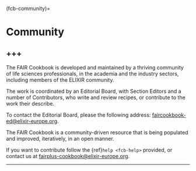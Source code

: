 (fcb-community)=
# Community
+++
---

The FAIR Cookbook is developed and maintained by a thriving community of life sciences professionals, in the academia and the industry sectors, including members of the ELIXIR community. 

The work is coordinated by an Editorial Board, with Section Editors and a number of Contributors, who write and review recipes, or contribute to the work their describe.

To contact the Editorial Board, please the following address: [faircookbook-ed@elixir-europe.org](mailto:faircookbook-ed@elixir-europe.org).

The FAIR Cookbook is a community-driven resource that is being populated and improved, iteratively, in an open manner.

If you want to contribute follow the {ref}`help <fcb-help>` provided, or contact us at [fairplus-cookbook@elixir-europe.org](mailto:fairplus-cookbook@elixir-europe.org).

---

